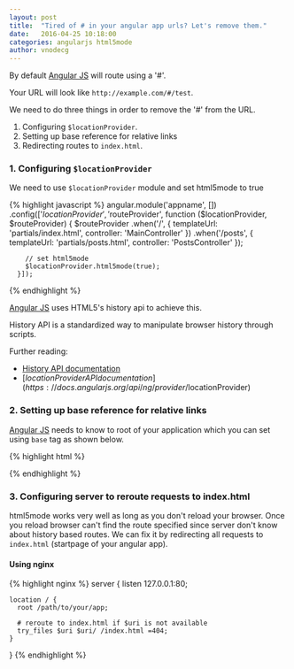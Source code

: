 ```yaml
---
layout: post
title:  "Tired of # in your angular app urls? Let's remove them."
date:   2016-04-25 10:18:00
categories: angularjs html5mode
author: vnodecg
---
```


By default [Angular JS](http://angularjs.org) will route using a '#'.

Your URL will look like `http://example.com/#/test`.

We need to do three things in order to remove the '#' from the URL.
  1. Configuring `$locationProvider`.
  2. Setting up base reference for relative links
  3. Redirecting routes to `index.html`.


### 1. Configuring `$locationProvider`

We need to use `$locationProvider` module and set html5mode to true

{% highlight javascript %}
  angular.module('appname', [])
    .config(['$locationProvider', '$routeProvider',
      function ($locationProvider, $routeProvider) {
        $routeProvider
          .when('/', {
            templateUrl: 'partials/index.html',
            controller: 'MainController'
          })
          .when('/posts', {
            templateUrl: 'partials/posts.html',
            controller: 'PostsController'
          });

        // set html5mode
        $locationProvider.html5mode(true);
      }]);
{% endhighlight %}

[Angular JS](http://angularjs.org) uses HTML5's history api to achieve this.

History API is a standardized way to manipulate browser history  through scripts.

Further reading:

* [History API documentation](https://developer.mozilla.org/en-US/docs/Web/API/History_API)
* [$locationProvider API documentation](https://docs.angularjs.org/api/ng/provider/$locationProvider)


### 2. Setting up base reference for relative links

[Angular JS](http://angularjs.org) needs to know to root of your application which you can set using `base` tag as shown below.

{% highlight html %}
<!doctype html>
<html>
  <head>
    <!-- base tag -->
    <base href="/">
  </head>
  <body>
  </body>
</html>
{% endhighlight %}


### 3. Configuring server to reroute requests to index.html

html5mode works very well as long as you don't reload your browser. Once you reload browser can't find the route specified since server don't know about history based routes. We can fix it by redirecting all requests to `index.html` (startpage of your angular app).


#### Using nginx

{% highlight nginx %}
  server {
    listen 127.0.0.1:80;

    location / {
      root /path/to/your/app;

      # reroute to index.html if $uri is not available
      try_files $uri $uri/ /index.html =404;
    }
  }
{% endhighlight %}
